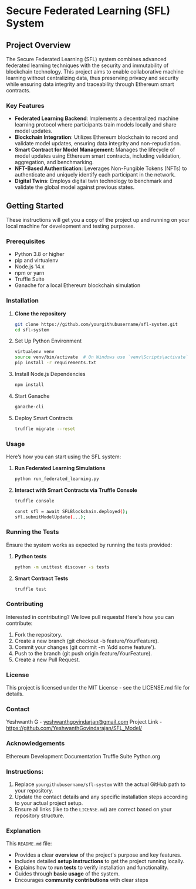 # Secure Federated Learning (SFL) System

## Project Overview

The Secure Federated Learning (SFL) system combines advanced federated learning techniques with the security and immutability of blockchain technology. This project aims to enable collaborative machine learning without centralizing data, thus preserving privacy and security while ensuring data integrity and traceability through Ethereum smart contracts.

### Key Features

- **Federated Learning Backend**: Implements a decentralized machine learning protocol where participants train models locally and share model updates.
- **Blockchain Integration**: Utilizes Ethereum blockchain to record and validate model updates, ensuring data integrity and non-repudiation.
- **Smart Contract for Model Management**: Manages the lifecycle of model updates using Ethereum smart contracts, including validation, aggregation, and benchmarking.
- **NFT-Based Authentication**: Leverages Non-Fungible Tokens (NFTs) to authenticate and uniquely identify each participant in the network.
- **Digital Twins**: Employs digital twin technology to benchmark and validate the global model against previous states.

## Getting Started

These instructions will get you a copy of the project up and running on your local machine for development and testing purposes.

### Prerequisites

- Python 3.8 or higher
- pip and virtualenv
- Node.js 14.x
- npm or yarn
- Truffle Suite
- Ganache for a local Ethereum blockchain simulation

### Installation

1. **Clone the repository**
   ```bash
   git clone https://github.com/yourgithubusername/sfl-system.git
   cd sfl-system
   
1. Set Up Python Environment
   ```bash
   virtualenv venv
   source venv/bin/activate  # On Windows use `venv\Scripts\activate`
   pip install -r requirements.txt

2. Install Node.js Dependencies
   ```bash
   npm install

3. Start Ganache
   ```bash
   ganache-cli

4. Deploy Smart Contracts
   ```bash
   truffle migrate --reset


### Usage
Here’s how you can start using the SFL system:

1. **Run Federated Learning Simulations**
   ```bash
   python run_federated_learning.py

2. **Interact with Smart Contracts via Truffle Console**
   ```bash
   truffle console

   const sfl = await SFLBlockchain.deployed();
   sfl.submitModelUpdate(...);

### Running the Tests
Ensure the system works as expected by running the tests provided:

1. **Python tests**
   ```bash
   python -m unittest discover -s tests

2. **Smart Contract Tests**
    ```bash
   truffle test

### Contributing
Interested in contributing? We love pull requests! Here's how you can contribute:

1. Fork the repository.
3. Create a new branch (git checkout -b feature/YourFeature).
4. Commit your changes (git commit -m 'Add some feature').
5. Push to the branch (git push origin feature/YourFeature).
6. Create a new Pull Request.
   

### License
This project is licensed under the MIT License - see the LICENSE.md file for details.

### Contact
Yeshwanth G - yeshwanthgovindarjan@gmail.com
Project Link - https://github.com/YeshwanthGovindarajan/SFL_Model/

### Acknowledgements
Ethereum Development Documentation
Truffle Suite
Python.org


### Instructions:
1. Replace `yourgithubusername/sfl-system` with the actual GitHub path to your repository.
2. Update the contact details and any specific installation steps according to your actual project setup.
3. Ensure all links (like to the `LICENSE.md`) are correct based on your repository structure.


### Explanation

This `README.md` file:
- Provides a clear **overview** of the project's purpose and key features.
- Includes detailed **setup instructions** to get the project running locally.
- Explains how to **run tests** to verify installation and functionality.
- Guides through **basic usage** of the system.
- Encourages **community contributions** with clear steps


   


